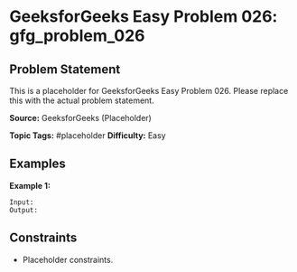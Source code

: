 # GeeksforGeeks Easy Problem 026: gfg_problem_026

## Problem Statement

This is a placeholder for GeeksforGeeks Easy Problem 026.
Please replace this with the actual problem statement.

**Source:** GeeksforGeeks (Placeholder)

**Topic Tags:** #placeholder
**Difficulty:** Easy

## Examples

**Example 1:**

```
Input:
Output:
```

## Constraints

- Placeholder constraints.
